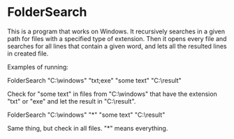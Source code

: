 # FolderSearch

This is a program that works on Windows. It recursively searches in a given path for files with a specified type of extension. Then it opens every file and searches for all lines that contain a given word, and lets all the resulted lines in created file.


Examples of running:


FolderSearch "C:\windows" "txt;exe" "some text" "C:\result"

Check for "some text" in files from "C:\windows" that have the extension "txt" or "exe" and let the result in "C:\result".


FolderSearch "C:\windows" "*" "some text" "C:\result"

Same thing, but check in all files. "*" means everything.
